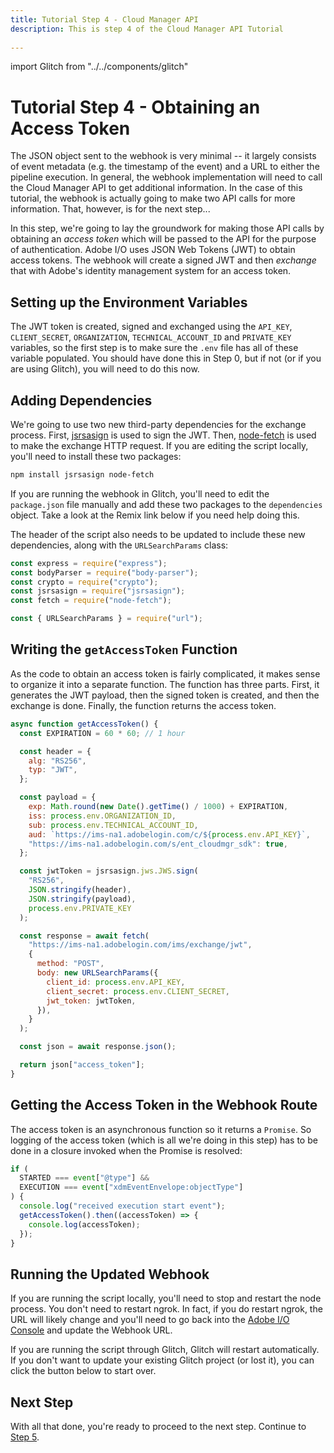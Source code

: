 ```yaml
---
title: Tutorial Step 4 - Cloud Manager API
description: This is step 4 of the Cloud Manager API Tutorial
 
---
```


import Glitch from "../../components/glitch"

# Tutorial Step 4 - Obtaining an Access Token

The JSON object sent to the webhook is very minimal -- it largely consists of event metadata (e.g. the timestamp of the event) and a URL to either the pipeline execution. In general, the webhook implementation will need to call the Cloud Manager API to get additional information. In the case of this tutorial, the webhook is actually going to make two API calls for more information. That, however, is for the next step...

In this step, we're going to lay the groundwork for making those API calls by obtaining an _access token_ which will be passed to the API for the purpose of authentication. Adobe I/O uses JSON Web Tokens (JWT) to obtain access tokens. The webhook will create a signed JWT and then _exchange_ that with Adobe's identity management system for an access token.

## Setting up the Environment Variables

The JWT token is created, signed and exchanged using the `API_KEY`, `CLIENT_SECRET`, `ORGANIZATION`, `TECHNICAL_ACCOUNT_ID` and `PRIVATE_KEY` variables, so the first step is to make sure the `.env` file has all of these variable populated. You should have done this in Step 0, but if not (or if you are using Glitch), you will need to do this now.

## Adding Dependencies

We're going to use two new third-party dependencies for the exchange process. First, <a href="http://kjur.github.io/jsrsasign/" target="_new">jsrsasign</a> is used to sign the JWT. Then, <a href="https://github.com/bitinn/node-fetch" target="_new">node-fetch</a> is used to make the exchange HTTP request. If you are editing the script locally, you'll need to install these two packages:

```bash
npm install jsrsasign node-fetch
```

If you are running the webhook in Glitch, you'll need to edit the `package.json` file manually and add these two packages to the `dependencies` object. Take a look at the Remix link below if you need help doing this.

The header of the script also needs to be updated to include these new dependencies, along with the `URLSearchParams` class:

```javascript
const express = require("express");
const bodyParser = require("body-parser");
const crypto = require("crypto");
const jsrsasign = require("jsrsasign");
const fetch = require("node-fetch");

const { URLSearchParams } = require("url");
```

## Writing the `getAccessToken` Function

As the code to obtain an access token is fairly complicated, it makes sense to organize it into a separate function. The function has three parts. First, it generates the JWT payload, then the signed token is created, and then the exchange is done. Finally, the function returns the access token.

```javascript
async function getAccessToken() {
  const EXPIRATION = 60 * 60; // 1 hour

  const header = {
    alg: "RS256",
    typ: "JWT",
  };

  const payload = {
    exp: Math.round(new Date().getTime() / 1000) + EXPIRATION,
    iss: process.env.ORGANIZATION_ID,
    sub: process.env.TECHNICAL_ACCOUNT_ID,
    aud: `https://ims-na1.adobelogin.com/c/${process.env.API_KEY}`,
    "https://ims-na1.adobelogin.com/s/ent_cloudmgr_sdk": true,
  };

  const jwtToken = jsrsasign.jws.JWS.sign(
    "RS256",
    JSON.stringify(header),
    JSON.stringify(payload),
    process.env.PRIVATE_KEY
  );

  const response = await fetch(
    "https://ims-na1.adobelogin.com/ims/exchange/jwt",
    {
      method: "POST",
      body: new URLSearchParams({
        client_id: process.env.API_KEY,
        client_secret: process.env.CLIENT_SECRET,
        jwt_token: jwtToken,
      }),
    }
  );

  const json = await response.json();

  return json["access_token"];
}
```

## Getting the Access Token in the Webhook Route

The access token is an asynchronous function so it returns a `Promise`. So logging of the access token (which is all we're doing in this step) has to be done in a closure invoked when the Promise is resolved:

```javascript
if (
  STARTED === event["@type"] &&
  EXECUTION === event["xdmEventEnvelope:objectType"]
) {
  console.log("received execution start event");
  getAccessToken().then((accessToken) => {
    console.log(accessToken);
  });
}
```

## Running the Updated Webhook

If you are running the script locally, you'll need to stop and restart the node process. You don't need to restart ngrok. In fact, if you do restart ngrok, the URL will likely change and you'll need to go back into the <a href="https://console.adobe.io/integrations" target="_new">Adobe I/O Console</a> and update the Webhook URL.

If you are running the script through Glitch, Glitch will restart automatically. If you don't want to update your existing Glitch project (or lost it), you can click the button below to start over.

<Glitch projectName="adobe-cloudmanager-api-tutorial-step4" />

## Next Step

With all that done, you're ready to proceed to the next step. Continue to [Step 5](5-getting-the-execution.md).
